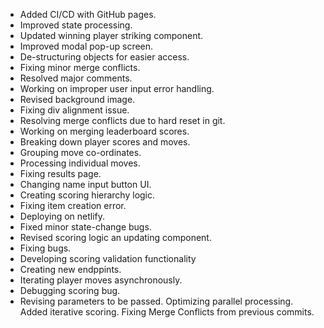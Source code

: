 - Added CI/CD with GitHub pages.
- Improved state processing.
- Updated winning player striking component.
- Improved modal pop-up screen.
- De-structuring objects for easier access.
- Fixing minor merge conflicts.
- Resolved major comments.
- Working on improper user input error handling.
- Revised background image.
- Fixing div alignment issue.
- Resolving merge conflicts due to hard reset in git.
- Working on merging leaderboard scores.
- Breaking down player scores and moves.
- Grouping move co-ordinates.
- Processing individual moves.
- Fixing results page.
- Changing name input button UI.
- Creating scoring hierarchy logic.
- Fixing item creation error.
- Deploying on netlify.
- Fixed minor state-change bugs.
- Revised scoring logic an updating component.
- Fixing bugs.
- Developing scoring validation functionality
- Creating new endppints.
- Iterating player moves asynchronously.
- Debugging scoring bug.
- Revising parameters to be passed.
Optimizing parallel processing.
Added iterative scoring.
Fixing Merge Conflicts from previous commits.
